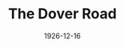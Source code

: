 ---
title: The Dover Road
date: 1926-12-16
closing_date: 1926-12-17
layout: productions
playbill:
Theatre: Theatre Jacksonville
show_details:
- Playwright: A.A. Milne - wiki
cast:
- Anne: Frieda Fitzgerald
- Eustasia: Louise Twitty
- Nicholas: Ralph Cooper
- Dominic: Slocum Ball
- Mr. Latimer: E.S. Beauchamp-Nobbs
- Leonard: Thomas K. Shuff, Jr.
- The Staff:
  - Carl Oltrogge
  - Harry Lewis
  - Mary H. Buckland
  - Olivia Fitzgerald
crew:
- Director: Tracy L'Engle
- Set Design: Mrs. Strawn Perry
- Set construction:
  - Birsa Shepard
  - Charles Tharp
  - Gordon McCauley
  - Strawn Perry
- Lighting:
  - Earl C. Ogden
  - L.B. Pratt
  - Martha Race
- Props:
  - Birsa Shepard
  - Mrs. A.S. Peatross
understudies:
orchestra:
external_links:
---